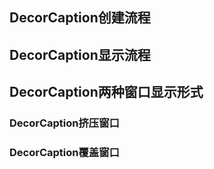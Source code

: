## DecorCaption创建流程

## DecorCaption显示流程

## DecorCaption两种窗口显示形式

### DecorCaption挤压窗口

### DecorCaption覆盖窗口

